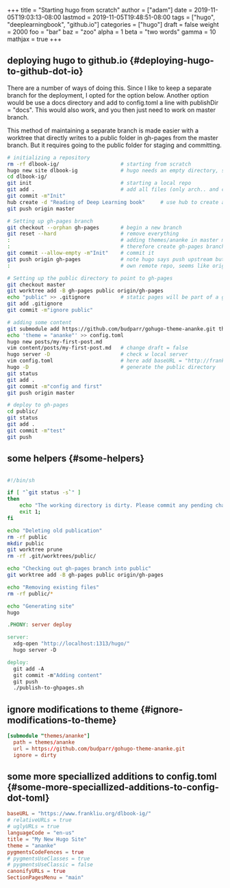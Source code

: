 +++
title = "Starting hugo from scratch"
author = ["adam"]
date = 2019-11-05T19:03:13-08:00
lastmod = 2019-11-05T19:48:51-08:00
tags = ["hugo", "deeplearningbook", "github.io"]
categories = ["hugo"]
draft = false
weight = 2000
foo = "bar"
baz = "zoo"
alpha = 1
beta = "two words"
gamma = 10
mathjax = true
+++

## deploying hugo to github.io {#deploying-hugo-to-github-dot-io}

There are a number of ways of doing this. Since I like to keep a separate branch
for the deployment, I opted for the option below. Another option would be use a
docs directory and add to config.toml a line with publishDir = "docs". This
would also work, and you then just need to work on master branch.

This method of maintaining a separate branch is made easier with a worktree that
directly writes to a public folder in gh-pages from the master branch.  But it
requires going to the public folder for staging and committing.

```bash
# initializing a repository
rm -rf dlbook-ig/                    # starting from scratch
hugo new site dlbook-ig              # hugo needs an empty directory, so do hugo first then git init
cd dlbook-ig/
git init                             # starting a local repo
git add .                            # add all files (only arch.. and config.toml)
git commit -m"Init"
hub create -d "Reading of Deep Learning book"     # use hub to create a repo in github
git push origin master

# Setting up gh-pages branch
git checkout --orphan gh-pages       # begin a new branch
git reset --hard                     # remove everything
:                                    # adding themes/ananke in master makes this difficult
:                                    # therefore create gh-pages branch
git commit --allow-empty -m"Init"    # commit it
git push origin gh-pages             # note hugo says push upstream but since this is your
:                                    # own remote repo, seems like origin should be used

# Setting up the public directory to point to gh-pages
git checkout master
git worktree add -B gh-pages public origin/gh-pages
echo "public" >> .gitignore          # static pages will be part of a git worktree
git add .gitignore
git commit -m"ignore public"

# adding some content
git submodule add https://github.com/budparr/gohugo-theme-ananke.git themes/ananke
echo 'theme = "ananke"' >> config.toml
hugo new posts/my-first-post.md
vim content/posts/my-first-post.md   # change draft = false
hugo server -D                       # check w local server
vim config.toml                      # here add baseURL = "http://frankliu.org/dlbook-ig"
hugo -D                              # generate the public directory
git status
git add .
git commit -m"config and first"
git push origin master

# deploy to gh-pages
cd public/
git status
git add .
git commit -m"test"
git push
```


## some helpers {#some-helpers}

```bash

#!/bin/sh

if [ "`git status -s`" ]
then
    echo "The working directory is dirty. Please commit any pending changes."
    exit 1;
fi

echo "Deleting old publication"
rm -rf public
mkdir public
git worktree prune
rm -rf .git/worktrees/public/

echo "Checking out gh-pages branch into public"
git worktree add -B gh-pages public origin/gh-pages

echo "Removing existing files"
rm -rf public/*

echo "Generating site"
hugo
```

```makefile
.PHONY: server deploy

server:
  xdg-open "http://localhost:1313/hugo/"
  hugo server -D

deploy:
  git add -A
  git commit -m"Adding content"
  git push
  ./publish-to-ghpages.sh
```


## ignore modifications to theme {#ignore-modifications-to-theme}

```conf
[submodule "themes/ananke"]
  path = themes/ananke
  url = https://github.com/budparr/gohugo-theme-ananke.git
  ignore = dirty
```


## some more speciallized additions to config.toml {#some-more-speciallized-additions-to-config-dot-toml}

```conf
baseURL = "https://www.frankliu.org/dlbook-ig/"
# relativeURLs = true
# uglyURLs = true
languageCode = "en-us"
title = "My New Hugo Site"
theme = "ananke"
pygmentsCodeFences = true
# pygmentsUseClasses = true
# pygmentsUseClassic = false
canonifyURLs = true
SectionPagesMenu = "main"

```
